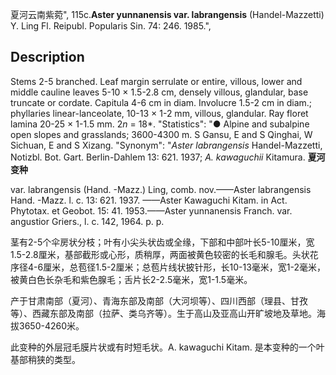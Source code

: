 夏河云南紫菀",
115c.**Aster yunnanensis var. labrangensis** (Handel-Mazzetti) Y. Ling Fl. Reipubl. Popularis Sin. 74: 246. 1985.",

## Description
Stems 2-5 branched. Leaf margin serrulate or entire, villous, lower and middle cauline leaves 5-10 × 1.5-2.8 cm, densely villous, glandular, base truncate or cordate. Capitula 4-6 cm in diam. Involucre 1.5-2 cm in diam.; phyllaries linear-lanceolate, 10-13 × 1-2 mm, villous, glandular. Ray floret lamina 20-25 × 1-1.5 mm. 2*n* = 18*.
  "Statistics": "● Alpine and subalpine open slopes and grasslands; 3600-4300 m. S Gansu, E and S Qinghai, W Sichuan, E and S Xizang.
  "Synonym": "*Aster labrangensis* Handel-Mazzetti, Notizbl. Bot. Gart. Berlin-Dahlem 13: 621. 1937; *A. kawaguchii* Kitamura.
**夏河变种**

var. labrangensis (Hand. -Mazz.) Ling, comb. nov.——Aster labrangensis Hand. -Mazz. l. c. 13: 621. 1937. ——Aster Kawaguchi Kitam. in Act. Phytotax. et Geobot. 15: 41. 1953.——Aster yunnanensis Franch. var. angustior Griers., l. c. 142, 1964. p. p.

茎有2-5个伞房状分枝；叶有小尖头状齿或全缘，下部和中部叶长5-10厘米，宽1.5-2.8厘米，基部截形或心形，质稍厚，两面被黄色较密的长毛和腺毛。头状花序径4-6厘米，总苞径1.5-2厘米；总苞片线状披针形，长10-13毫米，宽1-2毫米，被黄白色长杂毛和紫色腺毛；舌片长2-2.5毫米，宽1-1.5毫米。

产于甘肃南部（夏河）、青海东部及南部（大河坝等）、四川西部（理县、甘孜等）、西藏东部及南部（拉萨、类乌齐等）。生于高山及亚高山开旷坡地及草地。海拔3650-4260米。

此变种的外层冠毛膜片状或有时短毛状。A. kawaguchi Kitam. 是本变种的一个叶基部稍狭的类型。
